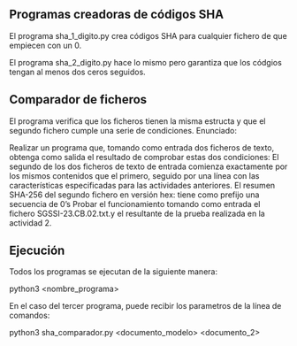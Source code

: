 ## Programas creadoras de códigos SHA

El programa sha_1_digito.py crea códigos SHA para cualquier fichero de que empiecen con un 0. 

El programa sha_2_digito.py hace lo mismo pero garantiza que los códgios tengan al menos dos ceros seguidos. 

## Comparador de ficheros

El programa verifica que los ficheros tienen la misma estructa y que el segundo fichero cumple una serie de condiciones. Enunciado:

Realizar un programa que, tomando como entrada dos ficheros de texto, obtenga como salida el resultado de comprobar estas dos condiciones: El segundo de los dos ficheros de texto de entrada comienza exactamente por los mismos contenidos que el primero, seguido por una línea con las características especificadas para las actividades anteriores. El resumen SHA-256 del segundo fichero en versión hex: tiene como prefijo una secuencia de 0’s Probar el funcionamiento tomando como entrada el fichero SGSSI-23.CB.02.txt.y el resultante de la prueba realizada en la actividad 2.

## Ejecución

Todos los programas se ejecutan de la siguiente manera: 

python3 <nombre_programa>

En el caso del tercer programa, puede recibir los parametros de la línea de comandos:

python3 sha_comparador.py <documento_modelo> <documento_2>
